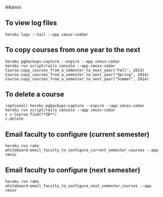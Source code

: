 #Admin

## To view log files
    heroku logs --tail --app cmusv-ceddar


## To copy courses from one year to the next
    heroku pgbackups:capture --expire --app cmusv-cedar
    heroku run script/rails console --app cmusv-cedar
    Course.copy_courses_from_a_semester_to_next_year("Fall", 2013)
    Course.copy_courses_from_a_semester_to_next_year("Spring", 2014)
    Course.copy_courses_from_a_semester_to_next_year("Summer", 2014)

## To delete a course
    (optional) heroku pgbackups:capture --expire --app cmusv-cedar
    heroku run script/rails console --app cmusv-cedar
    c = Course.find(**ID**)
    c.delete

## Email faculty to configure (current semester)
    heroku run rake whiteboard:email_faculty_to_configure_current_semester_courses --app cmusv

## Email faculty to configure (next semester)
    heroku run rake whiteboard:email_faculty_to_configure_next_semester_courses --app cmusv

